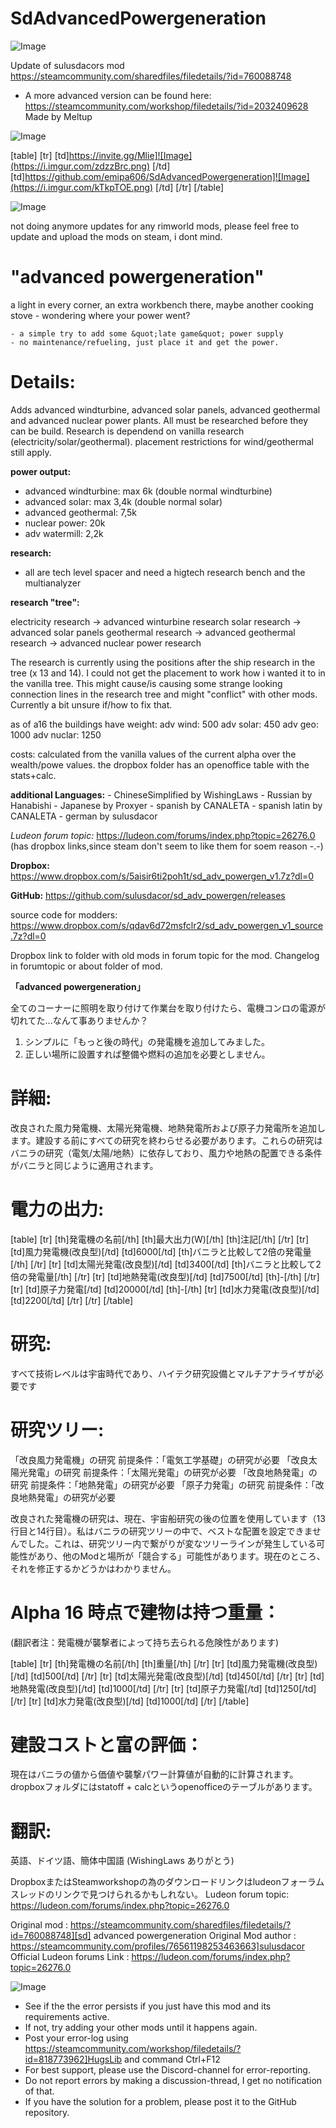 # SdAdvancedPowergeneration

![Image](https://i.imgur.com/WAEzk68.png)

Update of sulusdacors mod
https://steamcommunity.com/sharedfiles/filedetails/?id=760088748

- A more advanced version can be found here:
  https://steamcommunity.com/workshop/filedetails/?id=2032409628
  Made by Meltup

![Image](https://i.imgur.com/7Gzt3Rg.png)


[table]
	[tr]
		[td]https://invite.gg/Mlie]![Image](https://i.imgur.com/zdzzBrc.png)
[/td]
		[td]https://github.com/emipa606/SdAdvancedPowergeneration]![Image](https://i.imgur.com/kTkpTOE.png)
[/td]
	[/tr]
[/table]
	
![Image](https://i.imgur.com/NOW7jU1.png)


not doing anymore updates for any rimworld mods, please feel free to update and upload the mods on steam, i dont mind.

# &quot;advanced powergeneration&quot;

	
a light in every corner, an extra workbench there, maybe another cooking stove - wondering where your power went?
	
	- a simple try to add some &quot;late game&quot; power supply
	- no maintenance/refueling, just place it and get the power.

# Details:


Adds advanced windturbine, advanced solar panels, advanced geothermal and advanced nuclear power plants. All must be researched before they can be build. Research is dependend on vanilla research (electricity/solar/geothermal). placement restrictions for wind/geothermal still apply.

**power output:**
- advanced windturbine: max 6k (double normal windturbine)
- advanced solar: max 3,4k (double normal solar)
- advanced geothermal: 7,5k
- nuclear power: 20k
- adv watermill: 2,2k

**research:**
- all are tech level spacer and need a higtech research bench and the multianalyzer

**research &quot;tree&quot;:**

electricity research -&gt; advanced winturbine research
solar research -&gt; advanced solar panels
geothermal research -&gt; advanced geothermal research -&gt; advanced nuclear power research

The research is currently using the positions after the ship research in the tree (x 13 and 14). I could not get the placement to work how i wanted it to in the vanilla tree. This might cause/is causing some strange looking connection lines in the research tree and might &quot;conflict&quot; with other mods. Currently a bit unsure if/how to fix that.

as of a16 the buildings have weight:
adv wind: 500
adv solar: 450
adv geo: 1000
adv nuclar: 1250

costs:
calculated from the vanilla values of the current alpha over the wealth/powe values. the dropbox folder has an openoffice table with the stats+calc.

**additional Languages:**
	- ChineseSimplified by WishingLaws
	- Russian by Hanabishi
	- Japanese by Proxyer
	- spanish by CANALETA
	- spanish latin by CANALETA
	- german by sulusdacor

*Ludeon forum topic:*
https://ludeon.com/forums/index.php?topic=26276.0
(has dropbox links,since steam don&apos;t seem to like them for soem reason -.-)

**Dropbox:**  https://www.dropbox.com/s/5aisir6ti2poh1t/sd_adv_powergen_v1.7z?dl=0

**GitHub:** https://github.com/sulusdacor/sd_adv_powergen/releases

source code for modders: https://www.dropbox.com/s/qdav6d72msfclr2/sd_adv_powergen_v1_source.7z?dl=0

Dropbox link to folder with old mods in forum topic for the mod.
Changelog in forumtopic or about folder of mod.

**「advanced powergeneration」**

全てのコーナーに照明を取り付けて作業台を取り付けたら、電機コンロの電源が切れてた...なんて事ありませんか？

1) シンプルに「もっと後の時代」の発電機を追加してみました。
2) 正しい場所に設置すれば整備や燃料の追加を必要としません。

# 詳細:


改良された風力発電機、太陽光発電機、地熱発電所および原子力発電所を追加します。建設する前にすべての研究を終わらせる必要があります。これらの研究はバニラの研究（電気/太陽/地熱）に依存しており、風力や地熱の配置できる条件がバニラと同じように適用されます。

# 電力の出力:


[table]
    [tr]
        [th]発電機の名前[/th]
        [th]最大出力(W)[/th]
        [th]注記[/th]
    [/tr]
    [tr]
        [td]風力発電機(改良型)[/td]
        [td]6000[/td]
        [th]バニラと比較して2倍の発電量[/th]
    [/tr]
    [tr]
        [td]太陽光発電(改良型)[/td]
        [td]3400[/td]
        [th]バニラと比較して2倍の発電量[/th]
    [/tr]
    [tr]
        [td]地熱発電(改良型)[/td]
        [td]7500[/td]
        [th]-[/th]
    [/tr]
    [tr]
        [td]原子力発電[/td]
        [td]20000[/td]
        [th]-[/th]
    [tr]
        [td]水力発電(改良型)[/td]
        [td]2200[/td]
    [/tr]
    [/tr]
[/table]


# 研究:

すべて技術レベルは宇宙時代であり、ハイテク研究設備とマルチアナライザが必要です

# 研究ツリー:


「改良風力発電機」の研究 前提条件：「電気工学基礎」の研究が必要
「改良太陽光発電」の研究 前提条件：「太陽光発電」の研究が必要
「改良地熱発電」の研究 前提条件：「地熱発電」の研究が必要
「原子力発電」の研究 前提条件：「改良地熱発電」の研究が必要


改良された発電機の研究は、現在、宇宙船研究の後の位置を使用しています（13行目と14行目）。私はバニラの研究ツリーの中で、ベストな配置を設定できませんでした。これは、研究ツリー内で繋がりが変なツリーラインが発生している可能性があり、他のModと場所が「競合する」可能性があります。現在のところ、それを修正するかどうかはわかりません。

# Alpha 16 時点で建物は持つ重量：

(翻訳者注：発電機が襲撃者によって持ち去られる危険性があります)

[table]
    [tr]
        [th]発電機の名前[/th]
        [th]重量[/th]
    [/tr]
    [tr]
        [td]風力発電機(改良型)[/td]
        [td]500[/td]
    [/tr]
    [tr]
        [td]太陽光発電(改良型)[/td]
        [td]450[/td]
    [/tr]
    [tr]
        [td]地熱発電(改良型)[/td]
        [td]1000[/td]
    [/tr]
    [tr]
        [td]原子力発電[/td]
        [td]1250[/td]
    [/tr]
    [tr]
        [td]水力発電(改良型)[/td]
        [td]1000[/td]
    [/tr]
[/table]

# 建設コストと富の評価：

現在はバニラの値から価値や襲撃パワー計算値が自動的に計算されます。dropboxフォルダにはstatoff + calcというopenofficeのテーブルがあります。

# 翻訳:

英語、ドイツ語、簡体中国語 (WishingLaws ありがとう)

DropboxまたはSteamworkshopの為のダウンロードリンクはludeonフォーラムスレッドのリンクで見つけられるかもしれない。
Ludeon forum topic:
https://ludeon.com/forums/index.php?topic=26276.0


Original mod : https://steamcommunity.com/sharedfiles/filedetails/?id=760088748][sd] advanced powergeneration
Original Mod author : https://steamcommunity.com/profiles/76561198253463663]sulusdacor
Official Ludeon forums Link : https://ludeon.com/forums/index.php?topic=26276.0


![Image](https://i.imgur.com/Rs6T6cr.png)



-  See if the the error persists if you just have this mod and its requirements active.
-  If not, try adding your other mods until it happens again.
-  Post your error-log using https://steamcommunity.com/workshop/filedetails/?id=818773962]HugsLib and command Ctrl+F12
-  For best support, please use the Discord-channel for error-reporting.
-  Do not report errors by making a discussion-thread, I get no notification of that.
-  If you have the solution for a problem, please post it to the GitHub repository.



